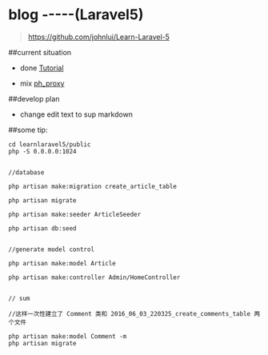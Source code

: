# blog -----(Laravel5)


>https://github.com/johnlui/Learn-Laravel-5

##current situation

- done [Tutorial](https://github.com/johnlui/Learn-Laravel-5)

- mix [ph_proxy](https://github.com/NominationP/ph_proxy)

##develop plan

- change edit text to sup markdown

##some tip:

```
cd learnlaravel5/public
php -S 0.0.0.0:1024


//database

php artisan make:migration create_article_table

php artisan migrate

php artisan make:seeder ArticleSeeder

php artisan db:seed


//generate model control

php artisan make:model Article

php artisan make:controller Admin/HomeController


// sum

//这样一次性建立了 Comment 类和 2016_06_03_220325_create_comments_table 两个文件

php artisan make:model Comment -m
php artisan migrate


```